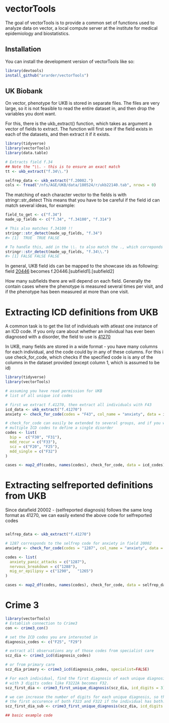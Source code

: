 
<!-- README.md is generated from README.Rmd. Please edit that file -->

# vectorTools

The goal of vectorTools is to provide a common set of functions used to
analyze data on vector, a local compute server at the institute for
medical epidemiology and biostatistics.

## Installation

You can install the development version of vectorTools like so:

``` r
library(devtools)
install_github("ararder/vectorTools")
```

## UK Biobank

On vector, phenotype for UKB is stored in separate files. The files are
very large, so it is not feasible to read the entire dataset in, and
then drop the variables you dont want.

For this, there is the ukb_extract() function, which takes as argument a
vector of fields to extract. The function will first see if the field
exists in each of the datasets, and then extract it if it exists.

``` r
library(tidyverse)
library(vectorTools)
library(data.table)

# Extracts field f.34
## Note the "\\. - this is to ensure an exact match
tt <- ukb_extract("f.34\\.")

selfrep_data <- ukb_extract("f.20002.")
cols <- fread("/nfs/AGE/UKB/data/180524/r/ukb22140.tab", nrows = 0)
```

The matching of each character vector to the fields is with
stringr::str_detect This means that you have to be careful if the field
id can match several ideas, for example:

``` r
field_to_get <- c("f.34")
made_up_fields <- c("f.34", "f.34100", "f.314")

# This also matches f.34100 !!
stringr::str_detect(made_up_fields, "f.34")
#> [1]  TRUE  TRUE FALSE

# To handle this, add in the \\. to also match the ., which correponds to end of field id-
stringr::str_detect(made_up_fields, "f.34\\.")
#> [1] FALSE FALSE FALSE
```

In general, UKB field ids can be mapped to the showcase ids as
following: field
[20446](https://biobank.ndph.ox.ac.uk/showcase/field.cgi?id=20446)
becomes f.20446.\[subfield1\].\[subfield2\]

How many subfields there are will depend on each field. Generally the
contain cases where the phenotype is measured several times per visit,
and if the phenotype has been measured at more than one visit.

# Extracting ICD definitions from UKB

A common task is to get the list of individuals with atleast one
instance of an ICD code. If you only care about whether an individual
has ever been diagnosed with a disorder, the field to use is
[41270](https://biobank.ndph.ox.ac.uk/showcase/field.cgi?id=41270)

In UKB, many fields are stored in a wide format - you have many columns
for each individual, and the code could by in any of these columns. For
this i use check_for_code, which checks if the specified code is is any
of the columns in the dataset provided (except column 1, which is
assumed to be id)

``` r
library(tidyverse)
library(vectorTools)

# assuming you have read permission for UKB
# list of all unique icd codes

# first we extract f.41270, then extract all individuals with F43
icd_data <- ukb_extract("f.41270")
anxiety <- check_for_code(codes = "F43", col_name = "anxiety", data = icd_data)

# check_for_code can easily be extended to several groups, and if you want to use
# multiple ICD codes to define a single disorder
codes <- list(
  bip =  c("F30", "F31"),
  mdd_recur = c("F33"),
  scz = c("F20", "F25"),
  mdd_single = c("F32")
)

cases <- map2_df(codes, names(codes), check_for_code, data = icd_codes)
```

# Extracting selfreported definitions from UKB

Since datafield 20002 - (selfreported diagnosis) follows the same long
format as 41270, we can easily extend the above code for selfreported
codes

``` r

selfrep_data <- ukb_extract("f.41270")

# 1287 corresponds to the selfrep code for anxiety in field 20002
anxiety <- check_for_code(codes = "1287", col_name = "anxiety", data = selfrep_data)

codes <- list(
  anxiety_panic_attacks = c("1287"),
  nervous_breakdown = c("1288"),
  mig_or_epilipsy = c("1290",   "1265")
)

cases <- map2_df(codes, names(codes), check_for_code, data = selfrep_data)
```

# Crime 3

``` r
library(vectorTools)
# Establish connection to Crime3
con <- crime3_con()

# set the ICD codes you are interested in
diagnosis_codes <- c("F25", "F29")

# extract all observations any of those codes from specialist care
scz_dia <- crime3_icd(diagnosis_codes)

# or from primary care
scz_dia_primary <- crime3_icd(diagnosis_codes, specialist=FALSE)

# For each individual, find the first diagnosis of each unique diagnosis
# with 3 digits codes like F3222A becomes F32. 
scz_first_dia <- crime3_first_unique_diagnosis(scz_dia, icd_digits = 3)

# we can increase the number of digits for each unique diagnosis, so that we find
# the first occurence of both F323 and F322 if the individual has both.
scz_first_dia_sub <- crime3_first_unique_diagnosis(scz_dia, icd_digits = 4)

## basic example code
```
